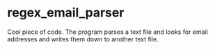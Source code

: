 # regex_email_parser
Cool piece of code. The program parses a text file and looks for email addresses and writes them down to another text file.
